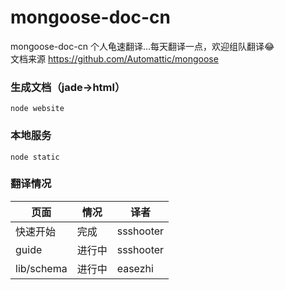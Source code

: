 # mongoose-doc-cn
mongoose-doc-cn
个人龟速翻译...每天翻译一点，欢迎组队翻译:joy:        
文档来源 https://github.com/Automattic/mongoose         
### 生成文档（jade->html）
```
node website
```
### 本地服务
```
node static
```
### 翻译情况
页面|情况|译者|
--- | --- |--- 
快速开始|完成|ssshooter|
guide|进行中|ssshooter|
lib/schema|进行中|easezhi|
